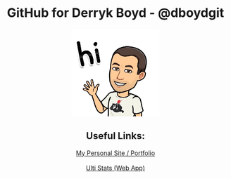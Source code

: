 
<div align="center">
  <h1>GitHub for Derryk Boyd - @dboydgit</h1>
  <img src="/images/hello.webp" alt="Greeting" width="200">
  <br>
  <h2>Useful Links:</h2>
  <a href="https://dboydgit.github.io/portfolio/">My Personal Site / Portfolio</a>
  <br>
  <br>
  <a href="https://ulti-stats.web.app/">Ulti Stats (Web App)</a>
</div>


